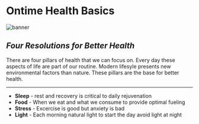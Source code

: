 # Ontime Health Basics

![banner](https://firebasestorage.googleapis.com/v0/b/cbi-ontime-dev.appspot.com/o/articles%2Fontime_basics%2Fontime_basics_banner.svg?alt=media&token=39eaba31-ded3-4d47-b766-a3e40699ce8a)

## _Four Resolutions for Better Health_

There are four pillars of health that we can focus on. Every day these aspects of life are part of our routine.
Modern lifesyle presents new environmental factors than nature. These pillars are the base for better health.  
_________________________________________________________________________________________

 - **Sleep** - rest and recovery is critical to daily rejuvenation
 - **Food**  - When we eat and what we consume to provide optimal fueling
 - **Stress** - Excercise is good but anxiety is bad
 - **Light** -  Each morning natural light to start the day avoid light at night
